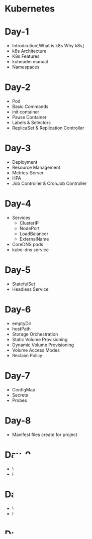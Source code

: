 # Kubernetes
# Day-1
- Introdcution[What is k8s Why k8s]
- k8s Architecture 
- K8s Features
- kubeadm manual
- Namespaces
# Day-2
- Pod
- Basic Commands
- init container
- Pause Container
- Labels & Selectors
- ReplicaSet & Replication Controller
# Day-3
- Deployment
- Resource Management
- Metrics-Server
- HPA
- Job Controller & CronJob Controller
# Day-4
- Services
  - ClusterIP
  - NodePort
  - LoadBalancer
  - ExternalName
- CoreDNS pods
- kube-dns service
# Day-5
- StatefulSet
- Headless Service
# Day-6
- emptyDir
- hostPath
- Storage Orchestration
 - Static Volume Provisioning
 - Dynamic Volume Provisioning
- Volume Access Modes
- Reclaim Policy
# Day-7
- ConfigMap
- Secrets
- Probes
# Day-8
- Manifest files create for project
# Day-9
- What is Kustomization
- Kustomizing Project
# Day-10
- What is Helm
- Helmify Project
# Day-11
- CRD's & Operators
- HashiCorp Vault
- Accecessing Secrets from Valut
# Day-12
- Ingress
- Annotations
- ExternalSecretOperator
- ExternalDNS
# Day-13
- Serivce Account
- RBAC
- Network Policies
# Day-14
- Resource Quotas
- Limit Ranges
- NodeSelector
- Affinity & Anti-Affinity
- Pod Affinity & Anti-Affinity
- Taints & Tolerations
- PriorityClass
- Preemption
- PDB
# Day-15
- k8s errors simulation
# Day-16
- EKS setup with Terraform
# Day-17
- Monitoring K8s Cluster With Prometheus and Grafana
# Day-18
- Daemonset
- hostPath
- FileBeats to collect Logs and push to LogStash
# Day-19
- Istio[Tracing]
# Day-20
- Pod Security
- Pod Security Admission (PSA)
# Day-21
- Backup cluster and Restore using velero
- Cluster Upgradation
# Day-22
- Karpenter
# Day-23
- Kyverno
# Day-24
- ArGoCD
